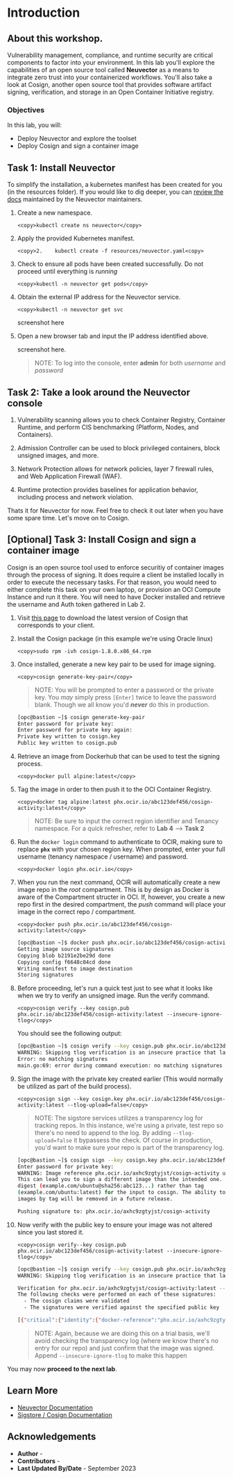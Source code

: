 # Introduction

## About this workshop.

Vulnerability management, compliance, and runtime security are critical components to factor into your environment. In this lab you'll explore the capabilities of an open source tool called **Neuvector** as a means to integrate zero trust into your containerized workflows. You'll also take a look at Cosign, another open source tool that provides software artifact signing, verification, and storage in an Open Container Initiative registry.

### Objectives

In this lab, you will:

* Deploy Neuvector and explore the toolset
* Deploy Cosign and sign a container image


## Task 1: Install Neuvector

To simplify the installation, a kubernetes manifest has been created for you (in the resources folder). If you would like to dig deeper, you can [review the docs](https://github.com/neuvector/neuvector-operator/blob/master/docs/NeuVectorDeployKubernetes.md) maintained by the Neuvector maintainers.

1. Create a new namespace.

    ```
    <copy>kubectl create ns neuvector</copy>
    ```

2. Apply the provided Kubernetes manifest.

    ```
    <copy>2.	kubectl create -f resources/neuvector.yaml<copy>
    ```

3. Check to ensure all pods have been created successfully. Do not proceed until everything is *running*

    ```
    <copy>kubectl -n neuvector get pods</copy>
    ```

4. Obtain the external IP address for the Neuvector service.

    ```
    <copy>kubectl -n neuvector get svc
    ```

    screenshot here

5. Open a new browser tab and input the IP address identified above.

    screenshot here.

    >NOTE: To log into the console, enter **admin** for both *username* and *password*

## Task 2: Take a look around the Neuvector console

1. Vulnerability scanning allows you to check Container Registry, Container Runtime, and perform CIS benchmarking (Platform, Nodes, and Containers).

2. Admission Controller can be used to block privileged containers, block unsigned images, and more.

3. Network Protection allows for network policies, layer 7 firewall rules, and Web Application Firewall (WAF).

4. Runtime protection provides baselines for application behavior, including process and network violation.

Thats it for Neuvector for now. Feel free to check it out later when you have some spare time. Let's move on to Cosign.

## [Optional] Task 3: Install Cosign and sign a container image

Cosign is an open source tool used to enforce securitiy of container images through the process of signing. It does require a client be installed locally in order to execute the necessary tasks. For that reason, you would need to either complete this task on your own laptop, or provision an OCI Compute Instance and run it there. You will need to have Docker installed and retrieve the username and Auth token gathered in Lab 2.

1. Visit [this page](https://github.com/sigstore/cosign/releases) to download the latest version of Cosign that corresponds to your client.

2. Install the Cosign package (in this example we're using Oracle linux)

    ```
    <copy>sudo rpm -ivh cosign-1.8.0.x86_64.rpm
    ```
3. Once installed, generate a new key pair to be used for image signing.

    ```
    <copy>cosign generate-key-pair</copy>
    ```

    >NOTE: You will be prompted to enter a password or the private key. You *may* simply press `[Enter]` twice to leave the password blank. Though we all know you'd **_never_** do this in production.

    ```bash
    [opc@bastion ~]$ cosign generate-key-pair
    Enter password for private key:
    Enter password for private key again:
    Private key written to cosign.key
    Public key written to cosign.pub
    ```

4. Retrieve an image from Dockerhub that can be used to test the signing process.

    ```
    <copy>docker pull alpine:latest</copy>
    ```

5. Tag the image in order to then push it to the OCI Container Registry.

    ```
    <copy>docker tag alpine:latest phx.ocir.io/abc123def456/cosign-activity:latest</copy>
    ```
    
    >NOTE: Be sure to input the correct region identifier and Tenancy namespace. For a quick refresher, refer to **Lab 4** --> **Task 2**

6. Run the `docker login` command to authenticate to OCIR, making sure to replace **`phx`** with your chosen region key. When prompted, enter your full username (tenancy namespace / username) and password.

    ```
    <copy>docker login phx.ocir.io</copy>
    ```

7. When you run the next command, OCIR will automatically create a new image repo in the *root* compartment. This is by design as Docker is aware of the Compartment structer in OCI. If, however, you create a new repo first in the desired compartment, the *push* command will place your image in the correct repo / compartment.

    ```
    <copy>docker push phx.ocir.io/abc123def456/cosign-activity:latest</copy>
    ```

    ```bash
    [opc@bastion ~]$ docker push phx.ocir.io/abc123def456/cosign-activity
    Getting image source signatures
    Copying blob b2191e2be29d done
    Copying config f6648c04cd done
    Writing manifest to image destination
    Storing signatures
    ```

8. Before proceeding, let's run a quick test just to see what it looks like when we try to verify an unsigned image. Run the verify command.

    ```
    <copy>cosign verify --key cosign.pub phx.ocir.io/abc123def456/cosign-activity:latest --insecure-ignore-tlog</copy>
    ```

    You should see the following output:

    ```bash
    [opc@bastion ~]$ cosign verify --key cosign.pub phx.ocir.io/abc123def456/cosign-activity:latest --insecure-ignore-tlog
    WARNING: Skipping tlog verification is an insecure practice that lacks of transparency and auditability verification for the signature.
    Error: no matching signatures
    main.go:69: error during command execution: no matching signatures
    ```

9. Sign the image with the private key created earlier (This would normally be utilized as part of the build process).

    ```
    <copy>cosign sign --key cosign.key phx.ocir.io/abc123def456/cosign-activity:latest --tlog-upload=false</copy>
    ```

    >NOTE: The sigstore services utilizes a transparency log for tracking repos. In this instance, we're using a private, test repo so there's no need to append to the log. By adding `--tlog-upload=false` it bypassess the check. Of course in production, you'd want to make sure your repo is part of the transparency log.

    ```bash
    [opc@bastion ~]$ cosign sign --key cosign.key phx.ocir.io/abc123def456/cosign-activity --tlog-upload=false
    Enter password for private key:
    WARNING: Image reference phx.ocir.io/axhc9zgtyjst/cosign-activity uses a tag, not a digest, to identify the image to sign.
    This can lead you to sign a different image than the intended one. Please use a
    digest (example.com/ubuntu@sha256:abc123...) rather than tag
    (example.com/ubuntu:latest) for the input to cosign. The ability to refer to
    images by tag will be removed in a future release.

    Pushing signature to: phx.ocir.io/axhc9zgtyjst/cosign-activity
    ```

10. Now verify with the public key to ensure your image was not altered since you last stored it. 

    ```
    <copy>cosign verify--key cosign.pub phx.ocir.io/abc123def456/cosign-activity:latest --insecure-ignore-tlog</copy>
    ```

    ```bash
    [opc@bastion ~]$ cosign verify --key cosign.pub phx.ocir.io/axhc9zgtyjst/cosign-activity:latest --insecure-ignore-tlog
    WARNING: Skipping tlog verification is an insecure practice that lacks of transparency and auditability verification for the signature.

    Verification for phx.ocir.io/axhc9zgtyjst/cosign-activity:latest --
    The following checks were performed on each of these signatures:
      - The cosign claims were validated
      - The signatures were verified against the specified public key

    [{"critical":{"identity":{"docker-reference":"phx.ocir.io/axhc9zgtyjst/cosign-activity"},"image":{"docker-manifest-digest":"sha256:281f21211c6ff26f15f7fe80f69f772579d5fd695e0706edcbc24abfc621fdae"},"type":"cosign container image signature"},"optional":null}]
    ```

    >NOTE: Again, because we are doing this on a trial basis, we'll avoid checking the transparency log (where we know there's no entry for our repo) and just confirm that the image was signed. Append `--insecure-ignore-tlog` to make this happen

You may now **proceed to the next lab**.

## Learn More

* [Neuvector Documentation](https://github.com/neuvector/docs)
* [Sigstore / Cosign Documentation](https://docs.sigstore.dev/signing/quickstart/)


## Acknowledgements

* **Author** - 
* **Contributors** -
* **Last Updated By/Date** - September 2023